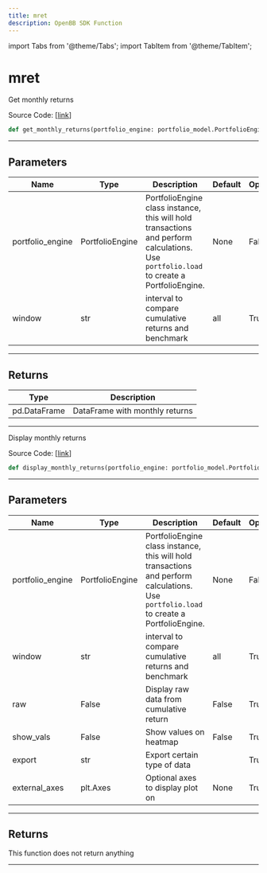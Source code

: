 ```yaml
---
title: mret
description: OpenBB SDK Function
---
```


import Tabs from '@theme/Tabs';
import TabItem from '@theme/TabItem';

# mret

<Tabs>
<TabItem value="model" label="Model" default>

Get monthly returns

Source Code: [[link](https://github.com/OpenBB-finance/OpenBBTerminal/tree/main/openbb_terminal/portfolio/portfolio_model.py#L2212)]

```python
def get_monthly_returns(portfolio_engine: portfolio_model.PortfolioEngine, window: str = "all") -> pd.DataFrame
```
---
## Parameters

| Name | Type | Description | Default | Optional |
| ---- | ---- | ----------- | ------- | -------- |
| portfolio_engine | PortfolioEngine | PortfolioEngine class instance, this will hold transactions and perform calculations.<br/>Use `portfolio.load` to create a PortfolioEngine. | None | False |
| window | str | interval to compare cumulative returns and benchmark | all | True |

---
## Returns

| Type | Description |
| ---- | ----------- |
| pd.DataFrame | DataFrame with monthly returns |

---


</TabItem>
<TabItem value="view" label="View">

Display monthly returns

Source Code: [[link](https://github.com/OpenBB-finance/OpenBBTerminal/tree/main/openbb_terminal/portfolio/portfolio_view.py#L457)]

```python
def display_monthly_returns(portfolio_engine: portfolio_model.PortfolioEngine, window: str = "all", raw: bool = False, show_vals: bool = False, export: str = "", external_axes: Optional[matplotlib.axes._axes.Axes] = None) -> None
```
---
## Parameters

| Name | Type | Description | Default | Optional |
| ---- | ---- | ----------- | ------- | -------- |
| portfolio_engine | PortfolioEngine | PortfolioEngine class instance, this will hold transactions and perform calculations.<br/>Use `portfolio.load` to create a PortfolioEngine. | None | False |
| window | str | interval to compare cumulative returns and benchmark | all | True |
| raw | False | Display raw data from cumulative return | False | True |
| show_vals | False | Show values on heatmap | False | True |
| export | str | Export certain type of data |  | True |
| external_axes | plt.Axes | Optional axes to display plot on | None | True |

---
## Returns

This function does not return anything

---


</TabItem>
</Tabs>